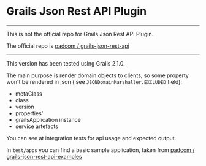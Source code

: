 
Grails Json Rest API Plugin
===========================

***

This is not the official repo for Grails Json Rest API Plugin.

The official repo is 
[padcom / grails-json-rest-api](https://github.com/padcom/grails-json-rest-api)

***

This version has been tested using Grails 2.1.0.

The main purpose is render domain objects to clients, so some property 
won't be rendered in json ( see `JSONDomainMarshaller.EXCLUDED` field):

 * metaClass
 * class
 * version
 * properties'
 * grailsApplication instance
 * service artefacts

You can see at integration tests for api usage and expected output.

In `test/apps` you can find a basic sample application, taken from
[padcom / grails-json-rest-api-examples](https://github.com/padcom/grails-json-rest-api-examples)


